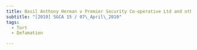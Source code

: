 ```yaml
---
title: Basil Anthony Herman v Premier Security Co-operative Ltd and others 
subtitle: "[2010] SGCA 15 / 07\_April\_2010"
tags:
  - Tort
  - Defamation

---
```


